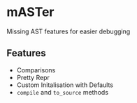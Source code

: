 # mASTer
Missing AST features for easier debugging

## Features
- Comparisons
- Pretty Repr 
- Custom Initalisation with Defaults
- `compile` and `to_source` methods

